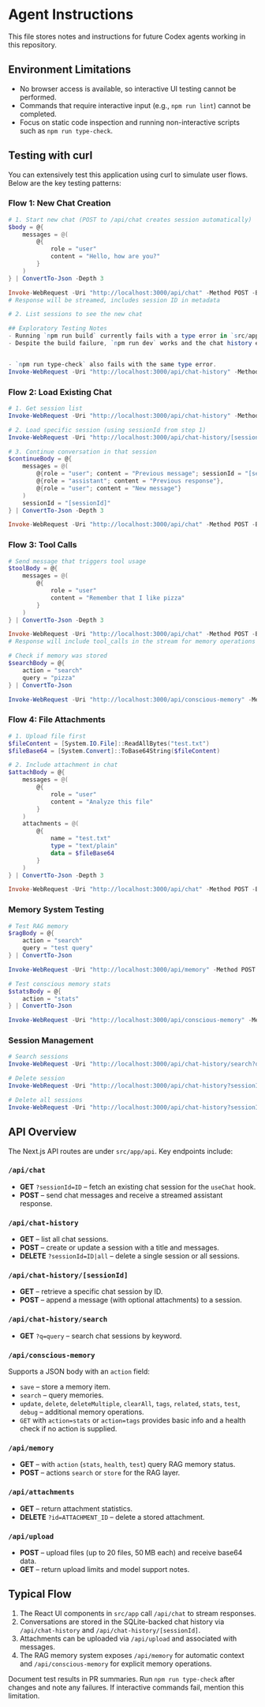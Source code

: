# Agent Instructions

This file stores notes and instructions for future Codex agents working in this repository.

## Environment Limitations
- No browser access is available, so interactive UI testing cannot be performed.
- Commands that require interactive input (e.g., `npm run lint`) cannot be completed.
- Focus on static code inspection and running non-interactive scripts such as `npm run type-check`.

## Testing with curl

You can extensively test this application using curl to simulate user flows. Below are the key testing patterns:

### Flow 1: New Chat Creation
```powershell
# 1. Start new chat (POST to /api/chat creates session automatically)
$body = @{
    messages = @(
        @{
            role = "user"
            content = "Hello, how are you?"
        }
    )
} | ConvertTo-Json -Depth 3

Invoke-WebRequest -Uri "http://localhost:3000/api/chat" -Method POST -Body $body -ContentType "application/json"
# Response will be streamed, includes session ID in metadata

# 2. List sessions to see the new chat

## Exploratory Testing Notes
- Running `npm run build` currently fails with a type error in `src/app/api/chat-history/[sessionId]/route.ts`. Next.js expects the handler context to include `params` as a `Promise<Record<string, string | string[]>>`.
- Despite the build failure, `npm run dev` works and the chat history endpoints respond correctly. Using `curl` against `/api/chat-history` returns the list of sessions (empty by default). Posting to `/api/chat-history` and then `/api/chat-history/[sessionId]` successfully creates and retrieves sessions.


- `npm run type-check` also fails with the same type error.
Invoke-WebRequest -Uri "http://localhost:3000/api/chat-history" -Method GET
```

### Flow 2: Load Existing Chat
```powershell
# 1. Get session list
Invoke-WebRequest -Uri "http://localhost:3000/api/chat-history" -Method GET

# 2. Load specific session (using sessionId from step 1)
Invoke-WebRequest -Uri "http://localhost:3000/api/chat-history/[sessionId]" -Method GET

# 3. Continue conversation in that session
$continueBody = @{
    messages = @(
        @{role = "user"; content = "Previous message"; sessionId = "[sessionId]"},
        @{role = "assistant"; content = "Previous response"},
        @{role = "user"; content = "New message"}
    )
    sessionId = "[sessionId]"
} | ConvertTo-Json -Depth 3

Invoke-WebRequest -Uri "http://localhost:3000/api/chat" -Method POST -Body $continueBody -ContentType "application/json"
```

### Flow 3: Tool Calls
```powershell
# Send message that triggers tool usage
$toolBody = @{
    messages = @(
        @{
            role = "user"
            content = "Remember that I like pizza"
        }
    )
} | ConvertTo-Json -Depth 3

Invoke-WebRequest -Uri "http://localhost:3000/api/chat" -Method POST -Body $toolBody -ContentType "application/json"
# Response will include tool_calls in the stream for memory operations

# Check if memory was stored
$searchBody = @{
    action = "search"
    query = "pizza"
} | ConvertTo-Json

Invoke-WebRequest -Uri "http://localhost:3000/api/conscious-memory" -Method POST -Body $searchBody -ContentType "application/json"
```

### Flow 4: File Attachments
```powershell
# 1. Upload file first
$fileContent = [System.IO.File]::ReadAllBytes("test.txt")
$fileBase64 = [System.Convert]::ToBase64String($fileContent)

# 2. Include attachment in chat
$attachBody = @{
    messages = @(
        @{
            role = "user"
            content = "Analyze this file"
        }
    )
    attachments = @(
        @{
            name = "test.txt"
            type = "text/plain"
            data = $fileBase64
        }
    )
} | ConvertTo-Json -Depth 3

Invoke-WebRequest -Uri "http://localhost:3000/api/chat" -Method POST -Body $attachBody -ContentType "application/json"
```

### Memory System Testing
```powershell
# Test RAG memory
$ragBody = @{
    action = "search"
    query = "test query"
} | ConvertTo-Json

Invoke-WebRequest -Uri "http://localhost:3000/api/memory" -Method POST -Body $ragBody -ContentType "application/json"

# Test conscious memory stats
$statsBody = @{
    action = "stats"
} | ConvertTo-Json

Invoke-WebRequest -Uri "http://localhost:3000/api/conscious-memory" -Method POST -Body $statsBody -ContentType "application/json"
```

### Session Management
```powershell
# Search sessions
Invoke-WebRequest -Uri "http://localhost:3000/api/chat-history/search?q=pizza" -Method GET

# Delete session
Invoke-WebRequest -Uri "http://localhost:3000/api/chat-history?sessionId=[sessionId]" -Method DELETE

# Delete all sessions
Invoke-WebRequest -Uri "http://localhost:3000/api/chat-history?sessionId=all" -Method DELETE
```

## API Overview
The Next.js API routes are under `src/app/api`. Key endpoints include:

### `/api/chat`
- **GET** `?sessionId=ID` – fetch an existing chat session for the `useChat` hook.
- **POST** – send chat messages and receive a streamed assistant response.

### `/api/chat-history`
- **GET** – list all chat sessions.
- **POST** – create or update a session with a title and messages.
- **DELETE** `?sessionId=ID|all` – delete a single session or all sessions.

### `/api/chat-history/[sessionId]`
- **GET** – retrieve a specific chat session by ID.
- **POST** – append a message (with optional attachments) to a session.

### `/api/chat-history/search`
- **GET** `?q=query` – search chat sessions by keyword.

### `/api/conscious-memory`
Supports a JSON body with an `action` field:
- `save` – store a memory item.
- `search` – query memories.
- `update`, `delete`, `deleteMultiple`, `clearAll`, `tags`, `related`, `stats`, `test`, `debug` – additional memory operations.
- `GET` with `action=stats` or `action=tags` provides basic info and a health check if no action is supplied.

### `/api/memory`
- **GET** – with `action` (`stats`, `health`, `test`) query RAG memory status.
- **POST** – actions `search` or `store` for the RAG layer.

### `/api/attachments`
- **GET** – return attachment statistics.
- **DELETE** `?id=ATTACHMENT_ID` – delete a stored attachment.

### `/api/upload`
- **POST** – upload files (up to 20 files, 50 MB each) and receive base64 data.
- **GET** – return upload limits and model support notes.

## Typical Flow
1. The React UI components in `src/app` call `/api/chat` to stream responses.
2. Conversations are stored in the SQLite-backed chat history via `/api/chat-history` and `/api/chat-history/[sessionId]`.
3. Attachments can be uploaded via `/api/upload` and associated with messages.
4. The RAG memory system exposes `/api/memory` for automatic context and `/api/conscious-memory` for explicit memory operations.

Document test results in PR summaries. Run `npm run type-check` after changes and note any failures. If interactive commands fail, mention this limitation.

